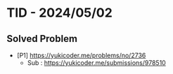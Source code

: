 # TID - 2024/05/02
<!--
## Learnings
- 
- 
-->

## Solved Problem
- [P1] https://yukicoder.me/problems/no/2736
  - Sub : https://yukicoder.me/submissions/978510 
